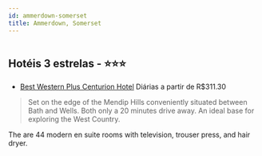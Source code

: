 ```yaml
---
id: ammerdown-somerset
title: Ammerdown, Somerset
---
```


<center><img src="http://photos.hotelbeds.com/giata/11/114059/114059a_hb_a_001.jpg" alt="" /></center>


## Hotéis 3 estrelas - ⭐️⭐️⭐️

-    [Best Western Plus Centurion Hotel](https://www.hurb.com/hoteis/ammerdown/best-western-plus-centurion-hotel-JNP-JP060299?cmp=18055) Diárias a partir de R$311.30
   > Set on the edge of the Mendip Hills conveniently situated between Bath and Wells. Both only a 20 minutes drive away. An ideal base for exploring the West Country.

The are 44 modern en suite rooms with television, trouser press, and hair dryer.
